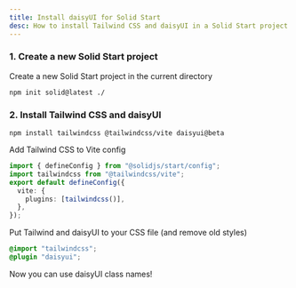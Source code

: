```yaml
---
title: Install daisyUI for Solid Start
desc: How to install Tailwind CSS and daisyUI in a Solid Start project
---
```


### 1. Create a new Solid Start project

Create a new Solid Start project in the current directory

```:Terminal
npm init solid@latest ./
```

### 2. Install Tailwind CSS and daisyUI

```:Terminal
npm install tailwindcss @tailwindcss/vite daisyui@beta
```

Add Tailwind CSS to Vite config

```js:app.config.ts
import { defineConfig } from "@solidjs/start/config";
import tailwindcss from "@tailwindcss/vite";
export default defineConfig({
  vite: {
    plugins: [tailwindcss()],
  },
});
```

Put Tailwind and daisyUI to your CSS file (and remove old styles)
  
```postcss:src/app.css
@import "tailwindcss";
@plugin "daisyui";
```

Now you can use daisyUI class names!
